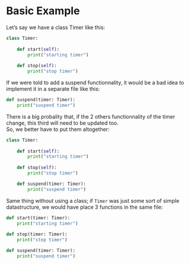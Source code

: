 # Basic Example
Let’s say we have a class Timer like this:

```python
class Timer:
    
    def start(self):
        print("starting timer")
        
    def stop(self):
        print("stop timer")
```

If we were told to add a suspend functionnality, it would be a bad
idea to implement it in a separate file like this:

```python
def suspend(timer: Timer):
    print("suspend timer")
```

There is a big probality that, if the 2 others functionnality of the
timer change, this third will need to be updated too.  
So, we better have to put them altogether:

```python
class Timer:
    
    def start(self):
        print("starting timer")
        
    def stop(self):
        print("stop timer")

    def suspend(timer: Timer):
        print("suspend timer")
```

Same thing without using a class; if `Timer` was just some sort of
simple datastructure, we would have place 3 functions in the same file:

```python
def start(timer: Timer):
    print("starting timer")
    
def stop(timer: Timer):
    print("stop timer")

def suspend(timer: Timer):
    print("suspend timer")
```